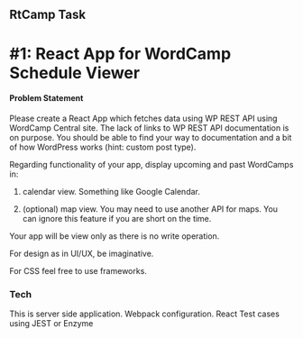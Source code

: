 ## RtCamp Task

# #1: React App for WordCamp Schedule Viewer

#### Problem Statement

Please create a React App which fetches data using WP REST API using WordCamp Central site. The lack of links to WP REST API documentation is on purpose. You should be able to find your way to documentation and a bit of how WordPress works (hint: custom post type).

Regarding functionality of your app, display upcoming and past WordCamps in:

1. calendar view. Something like Google Calendar.

2. (optional) map view. You may need to use another API for maps. You can ignore this feature if you are short on the time.

Your app will be view only as there is no write operation.

For design as in UI/UX, be imaginative.

For CSS feel free to use frameworks.

### Tech
This is server side application.
Webpack configuration.
React
Test cases using JEST or Enzyme

